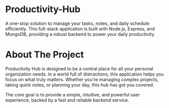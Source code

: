 # Productivity-Hub

A one-stop solution to manage your tasks, notes, and daily schedule efficiently. This full-stack application is built with Node.js, Express, and MongoDB, providing a robust backend to power your daily productivity.

# About The Project

Productivity Hub is designed to be a central place for all your personal organization needs. In a world full of distractions, this application helps you focus on what truly matters. Whether you're managing complex projects, taking quick notes, or planning your day, this hub has got you covered.

The core goal is to provide a simple, intuitive, and powerful user experience, backed by a fast and reliable backend service.

